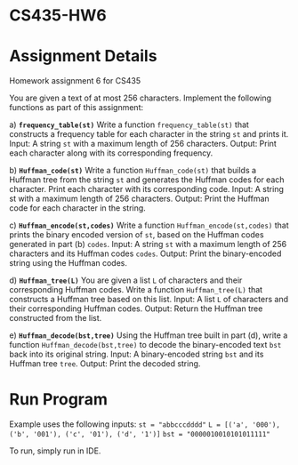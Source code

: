 # CS435-HW6
# Assignment Details
Homework assignment 6 for CS435

You are given a text of at most 256 characters. Implement the following functions as part of this assignment:

a) **`frequency_table(st)`**
Write a function `frequency_table(st)` that constructs a frequency table for each character in the string `st` and prints it.
Input: A string `st` with a maximum length of 256 characters.
Output: Print each character along with its corresponding frequency.

b) **`Huffman_code(st)`**
Write a function `Huffman_code(st)` that builds a Huffman tree from the string `st` and generates the Huffman codes for each character. Print each character with its corresponding code.
Input: A string st with a maximum length of 256 characters.
Output: Print the Huffman code for each character in the string.

c) **`Huffman_encode(st,codes)`**
Write a function `Huffman_encode(st,codes)` that prints the binary encoded version of `st`, based on the Huffman codes generated in part (b) `codes`.
Input: A string `st` with a maximum length of 256 characters and its Huffman codes `codes`.
Output: Print the binary-encoded string using the Huffman codes.

d) **`Huffman_tree(L)`**
You are given a list `L` of characters and their corresponding Huffman codes. Write a function `Huffman_tree(L)` that constructs a Huffman tree based on this list.
Input: A list `L` of characters and their corresponding Huffman codes.
Output: Return the Huffman tree constructed from the list.

e) **`Huffman_decode(bst,tree)`**
Using the Huffman tree built in part (d), write a function `Huffman_decode(bst,tree)` to decode the binary-encoded text `bst` back into its original string.
Input: A binary-encoded string `bst` and its Huffman tree `tree`.
Output: Print the decoded string.

# Run Program
Example uses the following inputs:
`st = "abbcccdddd"`
`L = [('a', '000'), ('b', '001'), ('c', '01'), ('d', '1')]`
`bst = "0000010010101011111"`

To run, simply run in IDE.
